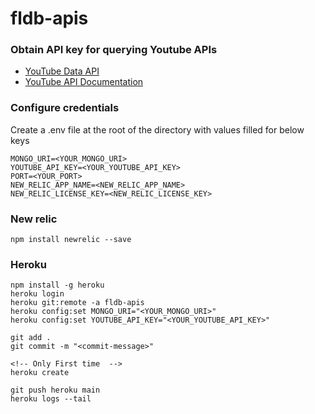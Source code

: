 # fldb-apis

### Obtain API key for querying Youtube APIs

- [YouTube Data API](https://developers.google.com/youtube/)
- [YouTube API Documentation](https://developers.google.com/youtube/v3/docs/?apix=true)

### Configure credentials

Create a .env file at the root of the directory with values filled for below keys

```
MONGO_URI=<YOUR_MONGO_URI>
YOUTUBE_API_KEY=<YOUR_YOUTUBE_API_KEY>
PORT=<YOUR_PORT>
NEW_RELIC_APP_NAME=<NEW_RELIC_APP_NAME>
NEW_RELIC_LICENSE_KEY=<NEW_RELIC_LICENSE_KEY>
```

### New relic

```
npm install newrelic --save

```

### Heroku

```
npm install -g heroku
heroku login
heroku git:remote -a fldb-apis
heroku config:set MONGO_URI="<YOUR_MONGO_URI>"
heroku config:set YOUTUBE_API_KEY="<YOUR_YOUTUBE_API_KEY>"

git add .
git commit -m "<commit-message>"

<!-- Only First time  -->
heroku create

git push heroku main
heroku logs --tail
```
